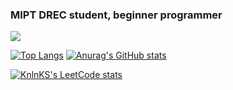### MIPT DREC student, beginner programmer

![](https://komarev.com/ghpvc/?username=AntonAnisimovMIPT)

[![Top Langs](https://github-readme-stats.vercel.app/api/top-langs/?username=AntonAnisimovMIPT&layout=compact)](https://github.com/anuraghazra/github-readme-stats)
[![Anurag's GitHub stats](https://github-readme-stats.vercel.app/api?username=AntonAnisimovMIPT)](https://github.com/anuraghazra/github-readme-stats)

[![KnlnKS's LeetCode stats](https://leetcode-stats-six.vercel.app/api?username=AntonAnisimovMIPT)](https://github.com/KnlnKS/leetcode-stats)
